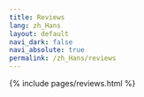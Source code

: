 ```yaml
---
title: Reviews
lang: zh_Hans
layout: default
navi_dark: false
navi_absolute: true
permalink: /zh_Hans/reviews
---
```


{% include pages/reviews.html %}

